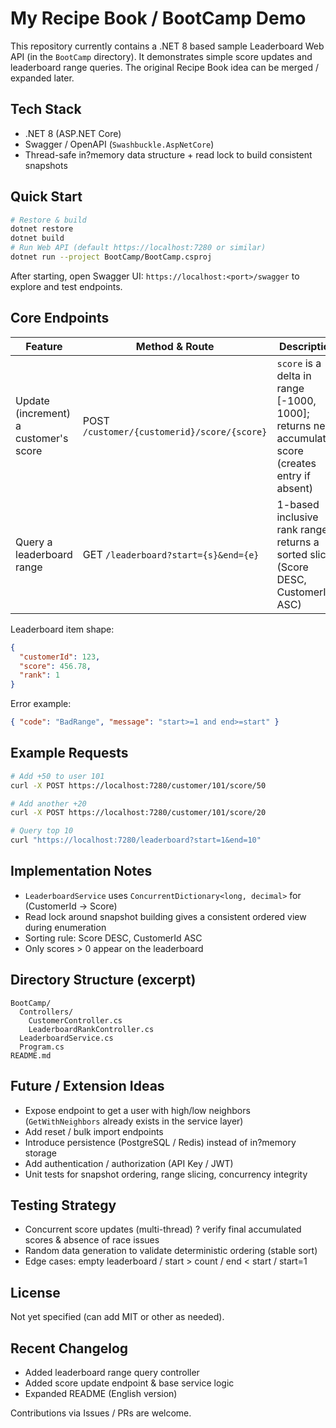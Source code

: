 # My Recipe Book / BootCamp Demo

This repository currently contains a .NET 8 based sample Leaderboard Web API (in the `BootCamp` directory). It demonstrates simple score updates and leaderboard range queries. The original Recipe Book idea can be merged / expanded later.

## Tech Stack
- .NET 8 (ASP.NET Core)
- Swagger / OpenAPI (`Swashbuckle.AspNetCore`)
- Thread-safe in?memory data structure + read lock to build consistent snapshots

## Quick Start
```bash
# Restore & build
dotnet restore
dotnet build
# Run Web API (default https://localhost:7280 or similar)
dotnet run --project BootCamp/BootCamp.csproj
```
After starting, open Swagger UI: `https://localhost:<port>/swagger` to explore and test endpoints.

## Core Endpoints
| Feature | Method & Route | Description |
|---------|----------------|-------------|
| Update (increment) a customer's score | POST `/customer/{customerid}/score/{score}` | `score` is a delta in range [-1000, 1000]; returns new accumulated score (creates entry if absent) |
| Query a leaderboard range | GET `/leaderboard?start={s}&end={e}` | 1-based inclusive rank range; returns a sorted slice (Score DESC, CustomerId ASC) |

Leaderboard item shape:
```json
{
  "customerId": 123,
  "score": 456.78,
  "rank": 1
}
```
Error example:
```json
{ "code": "BadRange", "message": "start>=1 and end>=start" }
```

## Example Requests
```bash
# Add +50 to user 101
curl -X POST https://localhost:7280/customer/101/score/50

# Add another +20
curl -X POST https://localhost:7280/customer/101/score/20

# Query top 10
curl "https://localhost:7280/leaderboard?start=1&end=10"
```

## Implementation Notes
- `LeaderboardService` uses `ConcurrentDictionary<long, decimal>` for (CustomerId -> Score)
- Read lock around snapshot building gives a consistent ordered view during enumeration
- Sorting rule: Score DESC, CustomerId ASC
- Only scores > 0 appear on the leaderboard

## Directory Structure (excerpt)
```
BootCamp/
  Controllers/
    CustomerController.cs
    LeaderboardRankController.cs
  LeaderboardService.cs
  Program.cs
README.md
```

## Future / Extension Ideas
- Expose endpoint to get a user with high/low neighbors (`GetWithNeighbors` already exists in the service layer)
- Add reset / bulk import endpoints
- Introduce persistence (PostgreSQL / Redis) instead of in?memory storage
- Add authentication / authorization (API Key / JWT)
- Unit tests for snapshot ordering, range slicing, concurrency integrity

## Testing Strategy
- Concurrent score updates (multi-thread) ? verify final accumulated scores & absence of race issues
- Random data generation to validate deterministic ordering (stable sort)
- Edge cases: empty leaderboard / start > count / end < start / start=1

## License
Not yet specified (can add MIT or other as needed).

## Recent Changelog
- Added leaderboard range query controller
- Added score update endpoint & base service logic
- Expanded README (English version)

Contributions via Issues / PRs are welcome.

